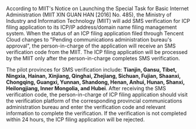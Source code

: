 According to MIIT's Notice on Launching the Special Task for Basic Internet Administration (MIIT XIN GUAN HAN [2016] No. 485), the Ministry of Industry and Information Technology (MIIT) will add SMS verification for ICP filing application to its ICP/IP address/domain name filing management system. When the status of an ICP filing application filed through Tencent Cloud changes to "Pending communications administration bureau's approval", the person-in-charge of the application will receive an SMS verification code from the MIIT. The ICP filing application will be processed by the MIIT only after the person-in-charge completes SMS verification.

The pilot provinces for SMS verification include: **Tianjin, Gansu, Tibet, Ningxia, Hainan, Xinjiang, Qinghai, Zhejiang, Sichuan, Fujian, Shaanxi, Chongqing, Guangxi, Yunnan, Shandong, Henan, Anhui, Hunan, Shanxi, Heilongjiang, Inner Mongolia, and Hubei**. After receiving the SMS verification code, the person-in-charge of ICP filing application should visit the verification platform of the corresponding provincial communications administration bureau and enter the verification code and relevant information to complete the verification. If the verification is not completed within 24 hours, the ICP filing application will be rejected.  <!-- For more information, see [SMS Verification Instructions]() for ICP filing application.()-->
